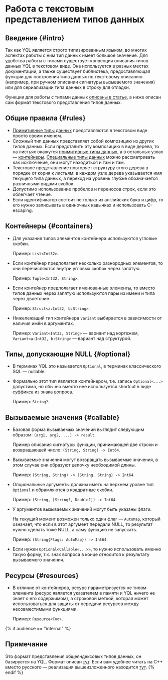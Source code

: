 # Работа с текстовым представлением типов данных

## Введение {#intro}

Так как YQL является строго типизированным языком, во многих аспектах работы с ним тип данных имеет большое значение. Для удобства работы с типами существует конвенция описания типов данных YQL в текстовом виде. Она используется в разных местах документации, а также существует библиотека, предоставляющая функции для построения типа данных по текстовому описанию (например, при ручном описании сигнатуры вызываемого значения) или для сериализации типа данных в строку для отладки.

Функции для работы с типами данных [описаны в статье](../builtins/types.md), а ниже описан сам формат текстового представления типов данных.

## Общие правила {#rules}

* [Примитивные типы данных](primitive.md) представляются в текстовом виде просто своим именем.
* Сложный тип данных представляет собой композицию из других типов данных. Если представить эту композицию в виде дерева, то на листьях окажутся [примитивные типы данных](primitive.md), а в остальных узлах — [контейнеры](containers.md). [Специальные типы данных](special.md) можно рассматривать как исключение, они могут находиться и там и там.
* Текстовое представление повторяет структуру этого дерева в порядке от корня к листьям: в каждом узле дерева указывается имя текущего типа данных, а переход на уровень глубже обозначается различными видами скобок.
* Допустимо использование пробелов и переносов строк, если это облегчает чтение.
* Если идентификатор состоит не только из английских букв и цифр, то его нужно записывать в одиночных кавычках и использовать C-escaping.

## Контейнеры {#containers}

* Для указания типов элементов контейнера используются угловые скобки.

  Пример: `List<Int32>`.

* Если контейнер предполагает несколько разнородных элементов, то они перечисляются внутри угловых скобок через запятую.

  Пример: `Tuple<Int32, String>`.

* Если контейнер предполагает именованные элементы, то вместо типов данных через запятую используются пары из имени и типа через двоеточие.

  Пример: `Struct<a:Int32, b:String>`.

* Нижележащий тип контейнера `Variant` выбирается в зависимости от наличия имён в аргументах.

  Пример: `Variant<Int32, String>` — вариант над кортежем, `Variant<a:Int32, b:String>` — вариант над структурой.

## Типы, допускающие NULL {#optional}

* В терминах YQL это называется `Optional`, в терминах классического SQL — nullable.

* Формально этот тип является контейнером, т.е. запись `Optional<...>` допустима, но обычно вместо неё используется shortcut в виде суффикса из знака вопроса.

  Пример: `String?`.

## Вызываемые значения {#callable}

* Базовая форма вызываемых значений выглядит следующим образом: `(arg1, arg2, ...) -> result`.

  Пример описания сигнатуры функции, принимающей две строки и возвращающей число: `(String, String) -> Int64`.

* Вызываемые значения могут возвращать вызываемые значения, в этом случае они образуют цепочку необходимой длины.

  Пример: `(String, String) -> (String, String) -> Int64`.

* Опциональные аргументы должны иметь на верхнем уровне тип `Optional` и обрамляются в квадратные скобки.

  Пример: `(String, [String?, Double?]) -> Int64`.

* У аргументов вызываемых значений могут быть указаны флаги.

  На текущий момент возможен только один флаг — `AutoMap`, который означает, что если в этот аргумент передали NULL, то результат нужно сделать тоже NULL, а саму функцию не запускать.

  Пример: `(String{Flags: AutoMap}) -> Int64`.

* Если нужен `Optional<Callable<...>>`, то нужно использовать именно такую форму, т.к. знак вопроса в конце относится к результату вызываемого значения.

## Ресурсы {#resources}

* В отличие от контейнеров, ресурс параметризуется не типом элемента (ресурс является указателем в памяти и YQL ничего не знает о его содержимом), а строковой меткой, которая может использоваться для защиты от передачи ресурсов между несовместимыми функциями.

  Пример: `Resource<Foo>`.


{% if audience == "internal" %}
## Примечание

Это формат представления общеяндексовых типов данных, он базируется на YQL. Формат описан [тут]({{yql.pages.types.type-stringification}}). Если вам удобнее читать на C++ вместо русского &mdash; реализация вышеизложенного находится [тут]({{yql.pages.types.yql-type-string}}).
{% endif %}
